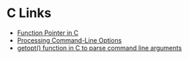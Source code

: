 ﻿# C Links

- [Function Pointer in C](https://www.geeksforgeeks.org/function-pointer-in-c)
- [Processing Command-Line Options](https://www.gnu.org/software/gawk/manual/html_node/Getopt-Function.html)
- [getopt() function in C to parse command line arguments
](https://www.geeksforgeeks.org/getopt-function-in-c-to-parse-command-line-arguments
)
